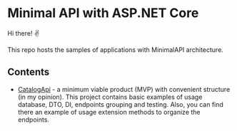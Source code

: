 # Minimal API with ASP.NET Core
Hi there! ✌

This repo hosts the samples of applications with MinimalAPI architecture.

## Contents
 - [CatalogApi](https://github.com/Iceblooms/MinimalAPI/tree/main/src/CatalogApi) - a minimum viable product (MVP) with convenient structure (in my opinion). This project contains basic examples of usage database, DTO, DI, endpoints grouping and testing. Also, you can find there an example of usage extension methods to organize the endpoints.
